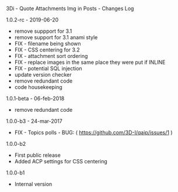 3Di - Quote Attachments Img in Posts - Changes Log

1.0.2-rc - 2019-06-20
 - remove suppport for 3.1
 - remove support for 3.1 anami style
 - FIX - filename being shown
 - FIX - CSS centering for 3.2
 - FIX - attachment sort ordering
 - FIX - replace images in the same place they were put if INLINE
 - FIX - potential SQL injection
 - update version checker
 - remove redundant code
 - code housekeeping

1.0.1-beta - 06-feb-2018
 - remove redundant code

1.0.0-b3 - 24-mar-2017
 - FIX - Topics polls - BUG: ( https://github.com/3D-I/qaip/issues/1 )

1.0.0-b2
 - First public release
 - Added ACP settings for CSS centering

1.0.0-b1
 - Internal version
